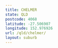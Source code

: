 ```yaml
---
title: CHELMER
state: QLD
postcode: 4068
latitude: -27.506907
longitude: 152.976926
url: /qld/chelmer/
layout: suburb
---
```

